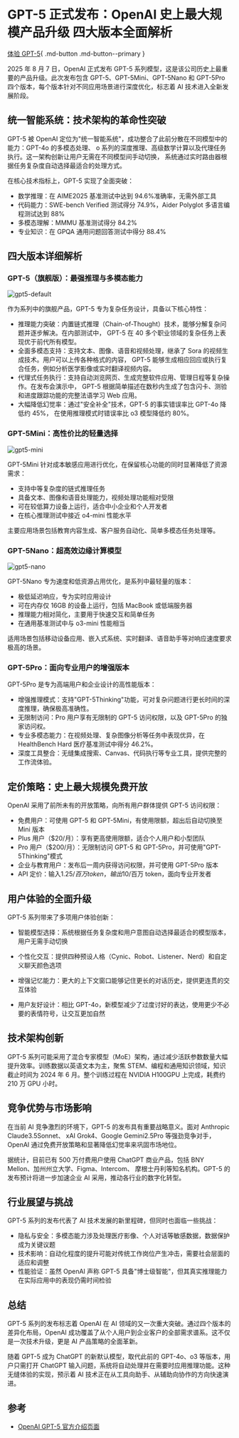 # GPT-5 正式发布：OpenAI 史上最大规模产品升级 四大版本全面解析

[体验 GPT-5](https://chatgpt.com/){ .md-button .md-button--primary }

2025 年 8 月 7 日，OpenAI 正式发布 GPT-5 系列模型，这是该公司历史上最重要的产品升级。此次发布包含
GPT-5、GPT-5Mini、GPT-5Nano 和 GPT-5Pro 四个版本，每个版本针对不同应用场景进行深度优化，标志着 AI 技术进入全新发展阶段。

## 统一智能系统：技术架构的革命性突破

GPT-5 被 OpenAI 定位为"统一智能系统"，成功整合了此前分散在不同模型中的能力：GPT-4o 的多模态处理、
o 系列的深度推理、高级数学计算以及代理任务执行。这一架构创新让用户无需在不同模型间手动切换，
系统通过实时路由器根据任务复杂度自动选择最适合的处理方式。

在核心技术指标上，GPT-5 实现了全面突破：

- 数学推理：在 AIME2025 基准测试中达到 94.6%准确率，无需外部工具
- 代码能力：SWE-bench Verified 测试得分 74.9%，Aider Polyglot 多语言编程测试达到 88%
- 多模态理解：MMMU 基准测试得分 84.2%
- 专业知识：在 GPQA 通用问题回答测试中得分 88.4%

## 四大版本详细解析

### GPT-5（旗舰版）：最强推理与多模态能力

![gpt5-default](./images/gpt5-01.png)

作为系列中的旗舰产品，GPT-5 专为复杂任务设计，具备以下核心特性：

- 推理能力突破：内置链式推理（Chain-of-Thought）技术，能够分解复杂问题并逐步解决。在内部测试中，
  GPT-5 在 40 多个职业领域的复杂任务上表现优于前代所有模型。
- 全面多模态支持：支持文本、图像、语音和视频处理，继承了 Sora 的视频生成技术。用户可以上传各种格式的内容，
  GPT-5 能够生成相应回应或执行复合任务，例如分析医学影像或实时翻译视频内容。
- 代理式任务执行：支持自动浏览网页、生成完整软件应用、管理日程等复杂操作。在发布会演示中，
  GPT-5 根据简单描述在数秒内生成了包含闪卡、测验和进度跟踪功能的完整法语学习 Web 应用。
- 大幅降低幻觉率：通过"安全补全"技术，GPT-5 的事实错误率比 GPT-4o 降低约 45%，
  在使用推理模式时错误率比 o3 模型降低约 80%。

### GPT-5Mini：高性价比的轻量选择

![gpt5-mini](./images/gpt5-02.png)

GPT-5Mini 针对成本敏感应用进行优化，在保留核心功能的同时显著降低了资源需求：

- 支持中等复杂度的链式推理任务
- 具备文本、图像和语音处理能力，视频处理功能相对受限
- 可在较低算力设备上运行，适合中小企业和个人开发者
- 在核心推理测试中接近 o4-mini 性能水平

主要应用场景包括教育内容生成、客户服务自动化、简单多模态任务处理等。

### GPT-5Nano：超高效边缘计算模型

![gpt5-nano](./images/gpt5-03.png)

GPT-5Nano 专为速度和低资源占用优化，是系列中最轻量的版本：

- 极低延迟响应，专为实时应用设计
- 可在内存仅 16GB 的设备上运行，包括 MacBook 或低端服务器
- 推理能力相对简化，主要用于快速交互和简单任务
- 在通用基准测试中与 o3-mini 性能相当

适用场景包括移动设备应用、嵌入式系统、实时翻译、语音助手等对响应速度要求极高的场景。

### GPT-5Pro：面向专业用户的增强版本

GPT-5Pro 是专为高端用户和企业设计的高性能版本：

- 增强推理模式：支持"GPT-5Thinking"功能，可对复杂问题进行更长时间的深度推理，确保极高准确性。
- 无限制访问：Pro 用户享有无限制的 GPT-5 访问权限，以及 GPT-5Pro 的独家访问权。
- 专业多模态能力：在视频处理、复杂图像分析等任务中表现优异，在 HealthBench Hard 医疗基准测试中得分 46.2%。
- 深度工具整合：无缝集成搜索、Canvas、代码执行等专业工具，提供完整的工作流体验。

## 定价策略：史上最大规模免费开放

OpenAI 采用了前所未有的开放策略，向所有用户群体提供 GPT-5 访问权限：

- 免费用户：可使用 GPT-5 和 GPT-5Mini，有使用限额，超出后自动切换至 Mini 版本
- Plus 用户（$20/月）：享有更高使用限额，适合个人用户和小型团队
- Pro 用户（$200/月）：无限制访问 GPT-5 和 GPT-5Pro，并可使用"GPT-5Thinking"模式
- 企业与教育用户：发布后一周内获得访问权限，并可使用 GPT-5Pro 版本
- API 定价：输入$1.25/百万 token，输出$10/百万 token，面向专业开发者

## 用户体验的全面升级

GPT-5 系列带来了多项用户体验创新：

- 智能模型选择：系统根据任务复杂度和用户意图自动选择最适合的模型版本，用户无需手动切换

- 个性化交互：提供四种预设人格（Cynic、Robot、Listener、Nerd）和自定义聊天颜色选项

- 增强记忆能力：更大的上下文窗口能够记住更长的对话历史，提供更连贯的交互体验

- 用户友好设计：相比 GPT-4o，新模型减少了过度讨好的表达，使用更少不必要的表情符号，让交互更加自然

## 技术架构创新

GPT-5 系列可能采用了混合专家模型（MoE）架构，通过减少活跃参数数量大幅提升效率。训练数据以英语文本为主，聚焦
STEM、编程和通用知识领域，知识截止时间为 2024 年 6 月。整个训练过程在 NVIDIA H100GPU 上完成，耗费约 210 万 GPU 小时。

## 竞争优势与市场影响

在当前 AI 竞争激烈的环境下，GPT-5 的发布具有重要战略意义。面对 Anthropic Claude3.5Sonnet、
xAI Grok4、Google Gemini2.5Pro 等强劲竞争对手，OpenAI 通过免费开放策略和显著降低幻觉率来巩固市场地位。

据统计，目前已有 500 万付费用户使用 ChatGPT 商业产品，包括 BNY Mellon、加州州立大学、Figma、Intercom、
摩根士丹利等知名机构。GPT-5 的发布预计将进一步加速企业 AI 采用，推动各行业的数字化转型。

## 行业展望与挑战

GPT-5 系列的发布代表了 AI 技术发展的新里程碑，但同时也面临一些挑战：

- 隐私与安全：多模态能力涉及处理医疗影像、个人对话等敏感数据，数据保护成为关键议题
- 技术影响：自动化程度的提升可能对传统工作岗位产生冲击，需要社会层面的适应和调整
- 性能验证：虽然 OpenAI 声称 GPT-5 具备"博士级智能"，但其真实推理能力在实际应用中的表现仍需时间检验

## 总结

GPT-5 系列的发布标志着 OpenAI 在 AI 领域的又一次重大突破。通过四个版本的差异化布局，OpenAI
成功覆盖了从个人用户到企业客户的全部需求谱系。这不仅是一次技术升级，更是 AI 产品策略的全面革新。

随着 GPT-5 成为 ChatGPT 的新默认模型，取代此前的 GPT-4o、o3 等版本，用户只需打开 ChatGPT
输入问题，系统将自动处理并在需要时应用推理功能。这种无缝体验的实现，预示着 AI 技术正在从工具向助手、从辅助向协作的方向快速演进。

## 参考

- [OpenAI GPT-5 官方介绍页面](https://openai.com/index/introducing-gpt-5/)

